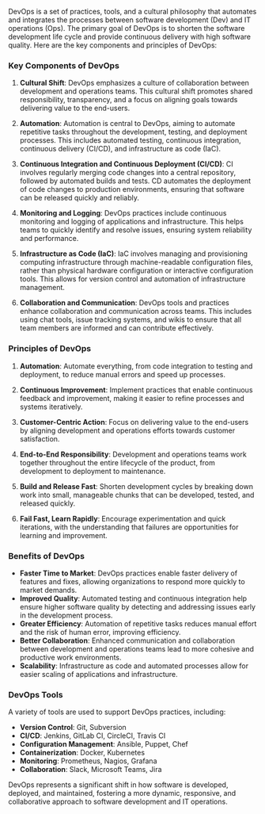 DevOps is a set of practices, tools, and a cultural philosophy that automates and integrates the processes between software development (Dev) and IT operations (Ops). The primary goal of DevOps is to shorten the software development life cycle and provide continuous delivery with high software quality. Here are the key components and principles of DevOps:

### Key Components of DevOps

1. **Cultural Shift**: DevOps emphasizes a culture of collaboration between development and operations teams. This cultural shift promotes shared responsibility, transparency, and a focus on aligning goals towards delivering value to the end-users.

2. **Automation**: Automation is central to DevOps, aiming to automate repetitive tasks throughout the development, testing, and deployment processes. This includes automated testing, continuous integration, continuous delivery (CI/CD), and infrastructure as code (IaC).

3. **Continuous Integration and Continuous Deployment (CI/CD)**: CI involves regularly merging code changes into a central repository, followed by automated builds and tests. CD automates the deployment of code changes to production environments, ensuring that software can be released quickly and reliably.

4. **Monitoring and Logging**: DevOps practices include continuous monitoring and logging of applications and infrastructure. This helps teams to quickly identify and resolve issues, ensuring system reliability and performance.

5. **Infrastructure as Code (IaC)**: IaC involves managing and provisioning computing infrastructure through machine-readable configuration files, rather than physical hardware configuration or interactive configuration tools. This allows for version control and automation of infrastructure management.

6. **Collaboration and Communication**: DevOps tools and practices enhance collaboration and communication across teams. This includes using chat tools, issue tracking systems, and wikis to ensure that all team members are informed and can contribute effectively.

### Principles of DevOps

1. **Automation**: Automate everything, from code integration to testing and deployment, to reduce manual errors and speed up processes.

2. **Continuous Improvement**: Implement practices that enable continuous feedback and improvement, making it easier to refine processes and systems iteratively.

3. **Customer-Centric Action**: Focus on delivering value to the end-users by aligning development and operations efforts towards customer satisfaction.

4. **End-to-End Responsibility**: Development and operations teams work together throughout the entire lifecycle of the product, from development to deployment to maintenance.

5. **Build and Release Fast**: Shorten development cycles by breaking down work into small, manageable chunks that can be developed, tested, and released quickly.

6. **Fail Fast, Learn Rapidly**: Encourage experimentation and quick iterations, with the understanding that failures are opportunities for learning and improvement.

### Benefits of DevOps

- **Faster Time to Market**: DevOps practices enable faster delivery of features and fixes, allowing organizations to respond more quickly to market demands.
- **Improved Quality**: Automated testing and continuous integration help ensure higher software quality by detecting and addressing issues early in the development process.
- **Greater Efficiency**: Automation of repetitive tasks reduces manual effort and the risk of human error, improving efficiency.
- **Better Collaboration**: Enhanced communication and collaboration between development and operations teams lead to more cohesive and productive work environments.
- **Scalability**: Infrastructure as code and automated processes allow for easier scaling of applications and infrastructure.

### DevOps Tools

A variety of tools are used to support DevOps practices, including:
- **Version Control**: Git, Subversion
- **CI/CD**: Jenkins, GitLab CI, CircleCI, Travis CI
- **Configuration Management**: Ansible, Puppet, Chef
- **Containerization**: Docker, Kubernetes
- **Monitoring**: Prometheus, Nagios, Grafana
- **Collaboration**: Slack, Microsoft Teams, Jira

DevOps represents a significant shift in how software is developed, deployed, and maintained, fostering a more dynamic, responsive, and collaborative approach to software development and IT operations.
